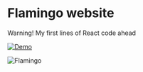 # Flamingo website
Warning! My first lines of React code ahead

[![Demo](https://i.imgur.com/xHgFi3A.png)](https://mantasmikal.github.io/flamingo/)

![Flamingo](https://i.imgur.com/J0pYx5N.png)
